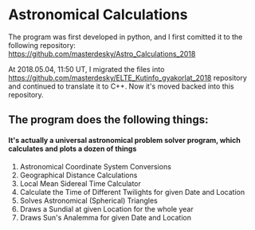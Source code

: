 # Astronomical Calculations

The program was first developed in python, and I first comitted it to the following repository:
https://github.com/masterdesky/Astro_Calculations_2018

At 2018.05.04, 11:50 UT, I migrated the files into https://github.com/masterdesky/ELTE_Kutinfo_gyakorlat_2018 repository and continued to translate it to C++. Now it's moved backed into this repository.

## The program does the following things:
#### It's actually a universal astronomical problem solver program, which calculates and plots a dozen of things
1. Astronomical Coordinate System Conversions
2. Geographical Distance Calculations
3. Local Mean Sidereal Time Calculator
4. Calculate the Time of Different Twilights for given Date and Location
5. Solves Astronomical (Spherical) Triangles
6. Draws a Sundial at given Location for the whole year
7. Draws Sun's Analemma for given Date and Location

